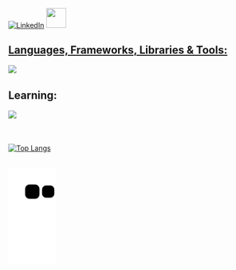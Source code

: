 
[![LinkedIn](https://img.shields.io/badge/-LinkedIn-000?style=for-the-badge&logo=linkedin&logoColor=0026FF&color:FFF)](https://www.linkedin.com/in/clararicioni/) 
<a href="https://judge.beecrowd.com/pt/profile/876323" target=_blank><img src="https://user-images.githubusercontent.com/100028251/235229639-d1cbebc4-091d-4751-a573-3dc6855c9566.png" width="40" height="40" style="max-width:100%;"/>


## Languages, Frameworks, Libraries & Tools:
<a href="https://skillicons.dev">
  <img src="https://skillicons.dev/icons?i=html,css,js,ts,c,cs,git,figma,aws" />
</a>
<br>

## Learning:
<a href="https://skillicons.dev">
  <img src="https://skillicons.dev/icons?i=react,nodejs,scss,jquery,net,graphql,jest" />
</a>
<br><br><br>

[![Top Langs](https://github-readme-stats.vercel.app/api/top-langs/?username=clararicioni&layout=compact&theme=tokyonight)](https://github.com/clararicioni/github-readme-stats)

<br>

<picture>
  <source media="(prefers-color-scheme: dark)" srcset="https://raw.githubusercontent.com/mari4souza/mari4souza/output/github-contribution-grid-snake-dark.svg">
  <source media="(prefers-color-scheme: light)" srcset="https://raw.githubusercontent.com/mari4souza/mari4souza/output/github-contribution-grid-snake.svg">
  <img alt="github contribution grid snake animation" src="https://raw.githubusercontent.com/clararicioni/clararicioni/output/github-contribution-grid-snake.svg">
</picture>

